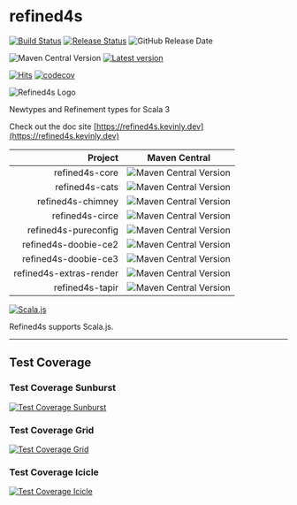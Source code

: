 # refined4s

[![Build Status](https://github.com/kevin-lee/refined4s/workflows/Build-All/badge.svg)](https://github.com/kevin-lee/refined4s/actions?workflow=Build-All)
[![Release Status](https://github.com/kevin-lee/refined4s/workflows/Release/badge.svg)](https://github.com/kevin-lee/refined4s/actions?workflow=Release)
![GitHub Release Date](https://img.shields.io/github/release-date/kevin-lee/refined4s?logo=github)

![Maven Central Version](https://img.shields.io/maven-central/v/io.kevinlee/refined4s-core_3)
[![Latest version](https://index.scala-lang.org/kevin-lee/refined4s/latest.svg)](https://index.scala-lang.org/kevin-lee/refined4s)

[![Hits](https://hits.sh/github.com/kevin-lee/refined4s.svg)](https://hits.sh/github.com/kevin-lee/refined4s/)
[![codecov](https://codecov.io/gh/kevin-lee/refined4s/graph/badge.svg?token=eRXmN9YMzk)](https://codecov.io/gh/kevin-lee/refined4s)

![Refined4s Logo](https://refined4s.kevinly.dev/img/refined4s-400x400.png)

Newtypes and Refinement types for Scala 3

Check out the doc site
[https://refined4s.kevinly.dev](https://refined4s.kevinly.dev)

|                 Project | Maven Central                                                                                          |
|------------------------:|--------------------------------------------------------------------------------------------------------|
|          refined4s-core | ![Maven Central Version](https://img.shields.io/maven-central/v/io.kevinlee/refined4s-core_3)          |
|          refined4s-cats | ![Maven Central Version](https://img.shields.io/maven-central/v/io.kevinlee/refined4s-cats_3)          |
|       refined4s-chimney | ![Maven Central Version](https://img.shields.io/maven-central/v/io.kevinlee/refined4s-chimney_3)       |
|         refined4s-circe | ![Maven Central Version](https://img.shields.io/maven-central/v/io.kevinlee/refined4s-circe_3)         |
|    refined4s-pureconfig | ![Maven Central Version](https://img.shields.io/maven-central/v/io.kevinlee/refined4s-pureconfig_3)    |
|    refined4s-doobie-ce2 | ![Maven Central Version](https://img.shields.io/maven-central/v/io.kevinlee/refined4s-doobie-ce2_3)    |
|    refined4s-doobie-ce3 | ![Maven Central Version](https://img.shields.io/maven-central/v/io.kevinlee/refined4s-doobie-ce3_3)    |
| refined4s-extras-render | ![Maven Central Version](https://img.shields.io/maven-central/v/io.kevinlee/refined4s-extras-render_3) |
|         refined4s-tapir | ![Maven Central Version](https://img.shields.io/maven-central/v/io.kevinlee/refined4s-tapir_3)         |

[![Scala.js](https://www.scala-js.org/assets/badges/scalajs-1.18.0.svg)](https://www.scala-js.org)

Refined4s supports Scala.js.

***

## Test Coverage

### Test Coverage Sunburst

[![Test Coverage Sunburst](https://codecov.io/gh/kevin-lee/refined4s/graphs/sunburst.svg?token=eRXmN9YMzk)](https://app.codecov.io/gh/kevin-lee/refined4s)

### Test Coverage Grid

[![Test Coverage Grid](https://codecov.io/gh/kevin-lee/refined4s/graphs/tree.svg?token=eRXmN9YMzk)](https://app.codecov.io/gh/kevin-lee/refined4s)

### Test Coverage Icicle

[![Test Coverage Icicle](https://codecov.io/gh/kevin-lee/refined4s/graphs/icicle.svg?token=eRXmN9YMzk)](https://app.codecov.io/gh/kevin-lee/refined4s)
